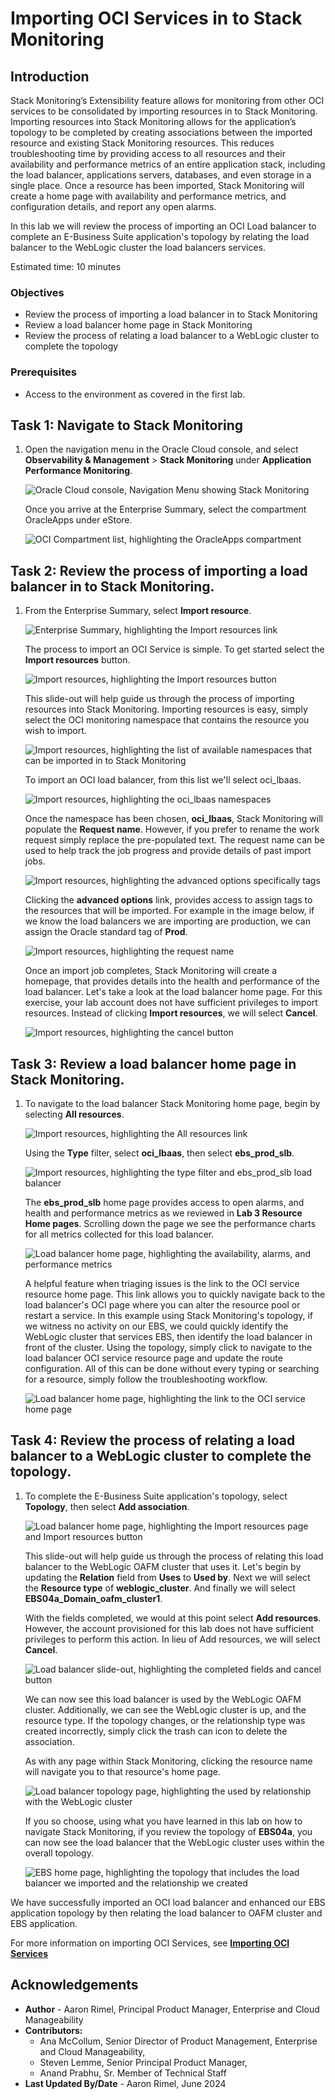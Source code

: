 # Importing OCI Services in to Stack Monitoring

## Introduction

Stack Monitoring’s Extensibility feature allows for monitoring from other OCI services to be consolidated by importing resources in to Stack Monitoring. Importing resources into Stack Monitoring allows for the application’s topology to be completed by creating associations between the imported resource and existing Stack Monitoring resources. This reduces troubleshooting time by providing access to all resources and their availability and performance metrics of an entire application stack, including the load balancer, applications servers, databases, and even storage in a single place. Once a resource has been imported, Stack Monitoring will create a home page with availability and performance metrics, and configuration details, and report any open alarms.

In this lab we will review the process of importing an OCI Load balancer to complete an E-Business Suite application's topology by relating the load balancer to the WebLogic cluster the load balancers services.

Estimated time: 10 minutes

### Objectives

* Review the process of importing a load balancer in to Stack Monitoring
* Review a load balancer home page in Stack Monitoring
* Review the process of relating a load balancer to a WebLogic cluster to complete the topology

### Prerequisites

* Access to the environment as covered in the first lab.

## Task 1: Navigate to Stack Monitoring

1. Open the navigation menu in the Oracle Cloud console, and select **Observability & Management** > **Stack Monitoring** under **Application Performance Monitoring**.

	![Oracle Cloud console, Navigation Menu showing Stack Monitoring](images/1-1-console.png " ")

	Once you arrive at the Enterprise Summary, select the compartment OracleApps under eStore.

	![OCI Compartment list, highlighting the OracleApps compartment](images/1-2-console.png " ")

## Task 2: Review the process of importing a load balancer in to Stack Monitoring.

1. From the Enterprise Summary, select **Import resource**.

	![Enterprise Summary, highlighting the Import resources link](images/2-1-import.png " ")

	The process to import an OCI Service is simple. To get started select the **Import resources** button.

	![Import resources, highlighting the Import resources button](images/2-2-import.png " ")

	This slide-out will help guide us through the process of importing resources into Stack Monitoring. Importing resources is easy, simply select the OCI monitoring namespace that contains the resource you wish to import.

	![Import resources, highlighting the list of available namespaces that can be imported in to Stack Monitoring](images/2-3-import.png " ")

	To import an OCI load balancer, from this list we'll select oci_lbaas.

	![Import resources, highlighting the oci_lbaas namespaces](images/2-4-import.png " ")

	Once the namespace has been chosen, **oci\_lbaas**, Stack Monitoring will populate the **Request name**. However, if you prefer to rename the work request simply replace the pre-populated text. The request name can be used to help track the job progress and provide details of past import jobs.

	![Import resources, highlighting the advanced options specifically tags](images/2-5-import.png " ")

	Clicking the **advanced options** link, provides access to assign tags to the resources that will be imported. For example in the image below, if we know the load balancers we are importing are production, we can assign the Oracle standard tag of **Prod**.

	![Import resources, highlighting the request name](images/2-6-import.png " ")

	Once an import job completes, Stack Monitoring will create a homepage, that provides details into the health and performance of the load balancer. Let's take a look at the load balancer home page. For this exercise, your lab account does not have sufficient privileges to import resources. Instead of clicking **Import resources**, we will select **Cancel**. 

	![Import resources, highlighting the cancel button](images/2-7-import.png " ")

## Task 3: Review a load balancer home page in Stack Monitoring.

1. To navigate to the load balancer Stack Monitoring home page, begin by selecting **All resources**.

	![Import resources, highlighting the All resources link](images/3-1-import.png " ")

	Using the **Type** filter, select **oci\_lbaas**, then select **ebs\_prod\_slb**.

	![Import resources, highlighting the type filter and ebs_prod_slb load balancer](images/3-2-import.png " ")

	The **ebs\_prod\_slb** home page provides access to open alarms, and health and performance metrics as we reviewed in **Lab 3 Resource Home pages**. Scrolling down the page we see the performance charts for all metrics collected for this load balancer.
	
	![Load balancer home page, highlighting the availability, alarms, and performance metrics](images/3-3-import.png " ")
	
	A helpful feature when triaging issues is the link to the OCI service resource home page. This link allows you to quickly navigate back to the load balancer's OCI page where you can alter the resource pool or restart a service. In this example using Stack Monitoring's topology, if we witness no activity on our EBS, we could quickly identify the WebLogic cluster that services EBS, then identify the load balancer in front of the cluster. Using the topology, simply click to navigate to the load balancer OCI service resource page and update the route configuration. All of this can be done without every typing or searching for a resource, simply follow the troubleshooting workflow.

	![Load balancer home page, highlighting the link to the OCI service home page](images/3-4-import.png " ")

## Task 4: Review the process of relating a load balancer to a WebLogic cluster to complete the topology.

1. To complete the E-Business Suite application's topology, select **Topology**, then select **Add association**.

	![Load balancer home page, highlighting the Import resources page and Import resources button](images/4-1-import.png " ")

	This slide-out will help guide us through the process of relating this load balancer to the WebLogic OAFM cluster that uses it. Let's begin by updating the **Relation** field from **Uses** to **Used by**. Next we will select the **Resource type** of **weblogic\_cluster**. And finally we will select **EBS04a\_Domain\_oafm\_cluster1**.

	With the fields completed, we would at this point select **Add resources**. However, the account provisioned for this lab does not have sufficient privileges to perform this action. In lieu of Add resources, we will select **Cancel**.

	![Load balancer slide-out, highlighting the completed fields and cancel button](images/4-2-import.png " ")

	We can now see this load balancer is used by the WebLogic OAFM cluster. Additionally, we can see the WebLogic cluster is up, and the resource type. If the topology changes, or the relationship type was created incorrectly, simply click the trash can icon to delete the association.

	As with any page within Stack Monitoring, clicking the resource name will navigate you to that resource's home page. 

	![Load balancer topology page, highlighting the used by relationship with the WebLogic cluster](images/4-3-import.png " ")

	If you so choose, using what you have learned in this lab on how to navigate Stack Monitoring, if you review the topology of **EBS04a**, you can now see the load balancer that the WebLogic cluster uses within the overall topology.

	![EBS home page, highlighting the topology that includes the load balancer we imported and the relationship we created](images/4-4-import.png " ")


We have successfully imported an OCI load balancer and enhanced our EBS application topology by then relating the load balancer to OAFM cluster and EBS application.

For more information on importing OCI Services, see **[Importing OCI Services](https://docs.oracle.com/en-us/iaas/stack-monitoring/doc/expand-monitoring-capability-custom-resources.html#GUID-0BEC3A9A-8CF9-4CBB-BAD8-0493C21D2F19__GUID-0ECEF541-E635-4DB4-9CE9-852D4A581179)**

## Acknowledgements

* **Author** - Aaron Rimel, Principal Product Manager, Enterprise and Cloud Manageability
* **Contributors:** 
	* Ana McCollum, Senior Director of Product Management, Enterprise and Cloud Manageability,  
	* Steven Lemme, Senior Principal Product Manager,  
	* Anand Prabhu, Sr. Member of Technical Staff
* **Last Updated By/Date** - Aaron Rimel, June 2024
